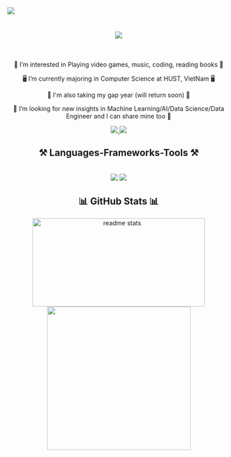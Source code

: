 

<img align="center" src="https://visitor-badge.laobi.icu/badge?page_id=kamigo6.kamigo6" />

<h1 align="center">
    <img src="https://readme-typing-svg.herokuapp.com/?font=Righteous&size=35&center=true&vCenter=true&width=500&height=70&duration=4000&lines=Hi+There!+👋;+I'm+Ngo+Quang+Minh!;" />
</h1>

<br/>

<div align="center">

👀 I’m interested in Playing video games, music, coding, reading books 👀

🖥️ I’m currently majoring in Computer Science at HUST, VietNam 🖥️

🚀 I'm also taking my gap year (will return soon) 🚀

💞️ I’m looking for new insights in Machine Learning/AI/Data Science/Data Engineer and I can share mine too 💞️

 </div>
 
<div align="center"> 
  <a href="mailto:quangminhngo3@gmail.com">
    <img src="https://img.shields.io/badge/Gmail-333333?style=for-the-badge&logo=gmail&logoColor=red" />
  </a>
  <a href="https://www.linkedin.com/in/minhnq-hust/" target="_blank">
    <img src="https://img.shields.io/badge/LinkedIn-0077B5?style=for-the-badge&logo=linkedin&logoColor=white" target="_blank" />
  </a>
</div>
 
 
<h2 align="center">⚒️ Languages-Frameworks-Tools ⚒️</h2>
<br/>
<div align="center">
    <img src="https://skillicons.dev/icons?i=python,c,cpp,java,js,nodejs,md,kotlin,latex" />
    <img src="https://skillicons.dev/icons?i=tensorflow,pytorch,sklearn,vscode,opencv,mongodb,matlab,postgres,express,firebase,git,postman,react" /><br>
</div>

<h2 align="center">📊 GitHub Stats 📊</h2>

<div align=center>
  <img width=390 height = 200 src="https://github-readme-streak-stats.herokuapp.com/?user=Kamigo6&theme=dark&hide_border=false" alt="readme stats" />
  <br/>
  <img width=325 align="center" src="https://github-readme-stats.vercel.app/api/top-langs/?username=Kamigo6&theme=dark&hide_border=false&include_all_commits=true&count_private=false&layout=compact" />
</div>
<!-- Proudly created with GPRM ( https://gprm.itsvg.in ) -->
